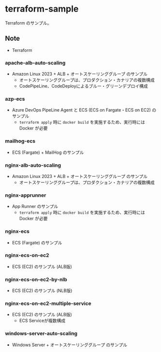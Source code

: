 # terraform-sample
Terraform のサンプル。

## Note
- Terraform

### apache-alb-auto-scaling
- Amazon Linux 2023 + ALB + オートスケーリンググループ のサンプル
    - オートスケーリンググループは、プロダクション・カナリアの複数構成
    - CodePipeLine、CodeDeployによるブルー・グリーンデプロイ構成

### azp-ecs
- Azure DevOps PipeLine Agent と ECS (ECS on Fargate・ECS on EC2) のサンプル
    - `terraform apply` 時に `docker build` を実施するため、実行時には Docker が必要

### mailhog-ecs
- ECS (Fargate) + MailHog のサンプル

### nginx-alb-auto-scaling
- Amazon Linux 2023 + ALB + オートスケーリンググループ のサンプル
    - オートスケーリンググループは、プロダクション・カナリアの複数構成

### nginx-apprunner
- App Runner のサンプル
    - `terraform apply` 時に `docker build` を実施するため、実行時には Docker が必要

### nginx-ecs
- ECS (Fargate) のサンプル

### nginx-ecs-on-ec2
- ECS (EC2) のサンプル (ALB版)

### nginx-ecs-on-ec2-by-nlb
- ECS (EC2) のサンプル (NLB版)

### nginx-ecs-on-ec2-multiple-service
- ECS (EC2) のサンプル (ALB版)
    - ECS Serviceが複数構成

### windows-server-auto-scaling
- Windows Server + オートスケーリンググループ のサンプル